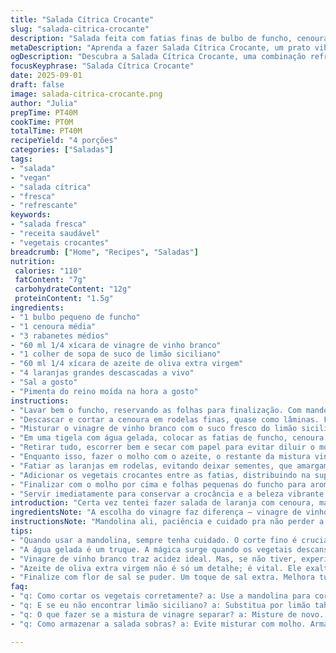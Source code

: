 ```yaml
---
title: "Salada Cítrica Crocante"
slug: "salada-citrica-crocante"
description: "Salada feita com fatias finas de bulbo de funcho, cenoura e rabanete repousados em vinagre branco com toque de limão siciliano, intercalados com laranjas fatiadas. Excelente para quem gosta de contraste entre o cítrico e a crocância, sem glúten, lactose ou ovos. Cada etapa respeita textura e frescor, com ajustes de tempo no molho para garantir leveza. O funcho traz aroma de anis, a cenoura e o rabanete dão crocante, enquanto o molho com vinagre e azeite une sabores com delicadeza."
metaDescription: "Aprenda a fazer Salada Cítrica Crocante, um prato vibrante que combina funcho, cenoura e laranja. Refresque-se com esta opção leve e deliciosa."
ogDescription: "Descubra a Salada Cítrica Crocante, uma combinação refrescante de vegetais crocantes e cítricos. Uma explosão de sabor e textura."
focusKeyphrase: "Salada Cítrica Crocante"
date: 2025-09-01
draft: false
image: salada-citrica-crocante.png
author: "Julia"
prepTime: PT40M
cookTime: PT0M
totalTime: PT40M
recipeYield: "4 porções"
categories: ["Saladas"]
tags:
- "salada"
- "vegan"
- "salada cítrica"
- "fresca"
- "refrescante"
keywords:
- "salada fresca"
- "receita saudável"
- "vegetais crocantes"
breadcrumb: ["Home", "Recipes", "Saladas"]
nutrition: 
 calories: "110"
 fatContent: "7g"
 carbohydrateContent: "12g"
 proteinContent: "1.5g"
ingredients:
- "1 bulbo pequeno de funcho"
- "1 cenoura média"
- "3 rabanetes médios"
- "60 ml 1/4 xícara de vinagre de vinho branco"
- "1 colher de sopa de suco de limão siciliano"
- "60 ml 1/4 xícara de azeite de oliva extra virgem"
- "4 laranjas grandes descascadas a vivo"
- "Sal a gosto"
- "Pimenta do reino moída na hora a gosto"
instructions:
- "Lavar bem o funcho, reservando as folhas para finalização. Com mandolina, cortar o bulbo em fatias bem finas, quase translúcidas. Tento força e firmeza na mão para não amassar, senão perde a textura ."
- "Descascar e cortar a cenoura em rodelas finas, quase como lâminas. Fazer o mesmo com os rabanetes — menos intenso que pensei em usar nabo em vez do rabanete, troque se quiser, cria um leve toque terroso que case bem."
- "Misturar o vinagre de vinho branco com o suco fresco do limão siciliano. Esse toque cítrico extra quebra o doce natural da cenoura, dá equilíbrio e frescor, sem perder a acidez."
- "Em uma tigela com água gelada, colocar as fatias de funcho, cenoura e rabanete. Adicionar metade da mistura vinagre-limão. O segredo é não deixar muito tempo para não amolecer demais, observe quando os vegetais estiverem firmes e ganhando ondulações leves na borda, isso é o ponto, mais uns minutos e vira baba mole."
- "Retirar tudo, escorrer bem e secar com papel para evitar diluir o molho depois. Se estiver com pressa, espalhar um pano limpo e esfregar delicadamente."
- "Enquanto isso, fazer o molho com o azeite, o restante da mistura vinagre-limão e sal e pimenta moída. Provar ao mexer. O azeite de oliva exalta os aromas do funcho, tem que ser bom, preferencialmente extra virgem, o barato pode estragar tudo."
- "Fatiar as laranjas em rodelas, evitando deixar sementes, que amargam demais. Dispor as fatias em prato grande, deixando espaço para as cores ressaltarem."
- "Adicionar os vegetais crocantes entre as fatias, distribuindo na superfície para equilibrar visual e sabor de cada garfada."
- "Finalizar com o molho por cima e folhas pequenas do funcho para aroma. A última camada lembra leveza e frescor, quase pede uma pitada de flor de sal e pimenta extra, quem gosta pode exagerar."
- "Servir imediatamente para conservar a crocância e a beleza vibrante da salada."
introduction: "Certa vez tentei fazer salada de laranja com cenoura, mas faltava textura e aquele toque aromático que torna a experiência mais interessante. Descobri que o funcho, com seu cheiro anisado, traz caráter e alguém que exploda na boca – a salada não pode só ser doce ou mole. Misturar vinagre branco com um frescor de limão siciliano mudou tudo. Cortar os ingredientes na mandolina – nem sempre fácil para iniciantes – torna as fatias transparentes, uma festa visual. Descansar alguns minutos na água gelada temperada ativa uma crocância surpreendente, aquele estalo que a gente sente, sabe? Tudo rende um prato leve, vegano, sem lactose, e cheio de frescor; ótimo pra dias quentes e quem curte comida limpa e vibrante."
ingredientsNote: "A escolha do vinagre faz diferença – vinagre de vinho branco tradicional tem sabor levemente ácido e frutado, mas experimente um vinagre de maçã se quiser notas mais suaves. Limão siciliano ajuda a equilibrar – você pode substituir por limão tahiti se não encontrar, mas o sabor muda; ajuste a quantidade. Funcho nunca deve ser subestimado, seu aroma anisado seguro deixa a salada mais complexa. Se a mandolina não estiver disponível, use uma faca afiada, mas o trabalho é maior e o resultado visual e em textura sofre. Cenouras e rabanetes são substituíveis por nabos ou aipo para variar crocância e sabor, mas sempre fatie fino para respeitar o equilíbrio com o molho ácido. O azeite deve ser de qualidade para evitar amargar ou mascarar os vegetais. Salgar com moderação já que o vinagre realça sabor."
instructionsNote: "Mandolina ali, paciência e cuidado pra não perder a mão e acabar com fatias grossas que inutilizam a delicadeza do prato. O banho na água gelada com vinagre – preste atenção no instante que a borda começa a formar ondulações, sinal que começam a ficar crocantes e suavemente curvadas – se deixar demais, viram murchas e a salada perde a graça. Escorra e seque para que o molho não se dilua e tome conta, senão a saladinha vira ensopada. O molho deve ser equilibrado, mexa lentamente para garantir que azeite e vinagre se unam sem separação, ajuste sal e pimenta no final. A montagem altera como o prato entrega sabor a cada garfada; montando intercalado floresce o frescor e embeleza. Sirva logo — vegetais cortados finos não aguentam viagem ou tempo demais e perdem a crocância e brilho."
tips:
- "Quando usar a mandolina, sempre tenha cuidado. O corte fino é crucial. Se não controlar a pressão, pode ficar espesso e sem graça. É uma dança entre firmeza e leveza para não esmagar os vegetais."
- "A água gelada é um truque. A mágica surge quando os vegetais descansam. Apenas não deixe tempo demais ou eles viram molengas. A borda começando a ondular indica que estão prontos. Fique atento."
- "Vinagre de vinho branco traz acidez ideal. Mas, se não tiver, experimente vinagre de maçã. Menos acidez. Ajuste a quantidade se mudar o vinagre. O equilíbrio é essencial."
- "Azeite de oliva extra virgem não é só um detalhe; é vital. Ele exalta sabores. A experiência muda com azeite de qualidade. Barato pode estragar a receita. Invista em algo bom."
- "Finalize com flor de sal se puder. Um toque de sal extra. Melhora tudo. A pimenta moída na hora realça o aroma, então não economize. Um pouco a mais pode fazer a diferença no sabor final."
faq:
- "q: Como cortar os vegetais corretamente? a: Use a mandolina para cortes finos. Maçãs, cenouras e rabanetes devem ser quase transparentes. Se não tiver mandolina, faca bem afiada, mas trabalho dobrado."
- "q: E se eu não encontrar limão siciliano? a: Substitua por limão tahiti. Menos aroma, mas funciona. Cuidado com a acidez. Ajuste a quantidade. Sabor muda, mas é viável."
- "q: O que fazer se a mistura de vinagre separar? a: Misture de novo. É essencial. Mexa tudo antes de servir. A separação estraga o prato, sabor perde a harmonia."
- "q: Como armazenar a salada sobras? a: Evite misturar com molho. Armazene os vegetais secos. Melhora condição. Come uma parte e guarda separadamente."

---
```

